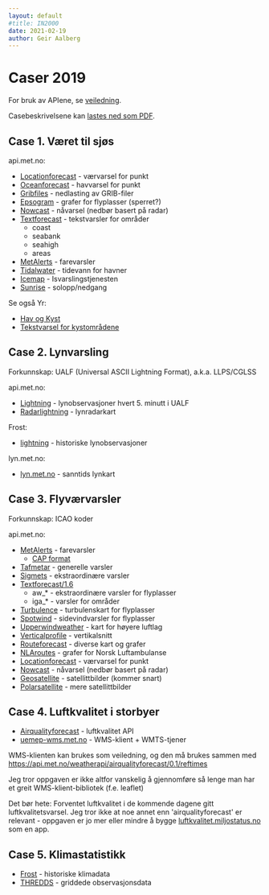 ```yaml
---
layout: default
#title: IN2000
date: 2021-02-19
author: Geir Aalberg
---
```


# Caser 2019

For bruk av APIene, se [veiledning](./guide).

Casebeskrivelsene kan [lastes ned som PDF](./case.pdf).

## Case 1. Været til sjøs

api.met.no:

- [Locationforecast](/weatherapi/locationforecast/1.9/documentation) - værvarsel for punkt
- [Oceanforecast](/weatherapi/oceanforecast/0.9/documentation) - havvarsel for punkt
- [Gribfiles](/weatherapi/gribfiles/1.1/documentation) - nedlasting av GRIB-filer
- [Epsogram](/weatherapi/epsogram/1.1/documentation) - grafer for flyplasser (sperret?)
- [Nowcast](/weatherapi/nowcast/0.9/documentation) - nåvarsel (nedbør basert på radar)
- [Textforecast](/weatherapi/textforecast/2.0/documentation) - tekstvarsler for områder
    - coast
    - seabank
    - seahigh
    - areas
- [MetAlerts](/weatherapi/metalerts/1.1/documentation) - farevarsler
- [Tidalwater](/weatherapi/tidalwater/1.1/documentation) - tidevann for havner
- [Icemap](/weatherapi/icemap/1.0/documentation) - Isvarslingstjenesten
- [Sunrise](/weatherapi/sunrise/2.0/documentation) - solopp/nedgang

Se også Yr:

- [Hav og Kyst](https://www.yr.no/hav_og_kyst/)
- [Tekstvarsel for kystområdene](https://www.yr.no/hav_og_kyst/tekstvarsel/)

## Case 2. Lynvarsling

Forkunnskap: UALF (Universal ASCII Lightning Format), a.k.a. LLPS/CGLSS

api.met.no:

- [Lightning](/weatherapi/lightning/1.0/documentation) - lynobservasjoner hvert 5. minutt i UALF
- [Radarlightning](/weatherapi/radarlightning/1.1/documentation) - lynradarkart

Frost:

- [lightning](https://frost.met.no/api.html#!/lightning/getLightning) - historiske lynobservasjoner

lyn.met.no:

- [lyn.met.no](https://lyn.met.no/) - sanntids lynkart

## Case 3. Flyværvarsler

Forkunnskap: ICAO koder

api.met.no:

- [MetAlerts](/weatherapi/metalerts/1.1/documentation) - farevarsler
    - [CAP format](https://en.wikipedia.org/wiki/Common_Alerting_Protocol)
- [Tafmetar](/weatherapi/tafmetar/1.0/documentation) - generelle varsler
- [Sigmets](/weatherapi/sigmets/1.0/documentation) - ekstraordinære varsler
- [Textforecast/1.6](/weatherapi/textforecast/1.6/documentation)
    - aw_* - ekstraordinære varsler for flyplasser
    - iga_* - varsler for områder
- [Turbulence](/weatherapi/turbulence/1.1/documentation) - turbulenskart for flyplasser
- [Spotwind](/weatherapi/spotwind/1.0/documentation) - sidevindvarsler for flyplasser
- [Upperwindweather](/weatherapi/upperwindweather/1.1/documentation) - kart for høyere luftlag
- [Verticalprofile](/weatherapi/verticalprofile/1.1/documentation) - vertikalsnitt
- [Routeforecast](/weatherapi/routeforecast/1.0/documentation) - diverse kart og grafer
- [NLAroutes](/weatherapi/nlaroutes/1.0/documentation) - grafer for Norsk Luftambulanse
- [Locationforecast](/weatherapi/locationforecast/1.9/documentation) - værvarsel for punkt
- [Nowcast](/weatherapi/nowcast/0.9/documentation) - nåvarsel (nedbør basert på radar)
- [Geosatellite](/weatherapi/geosatellite/1.4/documentation) - satellittbilder (kommer snart)
- [Polarsatellite](/weatherapi/polarsatellite/1.1/documentation) - mere satellittbilder

## Case 4. Luftkvalitet i storbyer

- [Airqualityforecast](/weatherapi/airqualityforecast/0.1/documentation) - luftkvalitet API
- [uemep-wms.met.no](http://uemep-wms.met.no/) - WMS-klient + WMTS-tjener

WMS-klienten kan brukes som veiledning, og den må brukes sammen med
https://api.met.no/weatherapi/airqualityforecast/0.1/reftimes

Jeg tror oppgaven er ikke altfor vanskelig å gjennomføre så lenge man
har et greit WMS-klient-bibliotek (f.e. leaflet)

Det bør hete: Forventet luftkvalitet i de kommende dagene gitt
luftkvalitetsvarsel. Jeg tror ikke at noe annet enn 'airqualityforecast'
er relevant - oppgaven er jo mer eller mindre å bygge
[luftkvalitet.miljostatus.no](https://luftkvalitet.miljostatus.no/) som en app.

## Case 5. Klimastatistikk

- [Frost](https://frost.met.no/api.html) - historiske klimadata
- [THREDDS](http://thredds.met.no/thredds/obs.html) - griddede observasjonsdata

